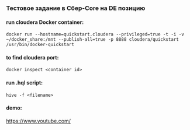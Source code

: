 ### Тестовое задание в Сбер-Core на DE позицию

#### run cloudera Docker container:
```
docker run --hostname=quickstart.cloudera --privileged=true -t -i -v ~/docker_share:/mnt --publish-all=true -p 8888 cloudera/quickstart /usr/bin/docker-quickstart
```

#### to find cloudera port:
```
docker inspect <container id>
```

#### run .hql script:
```
hive -f <filename>
```

#### demo:
https://www.youtube.com/
